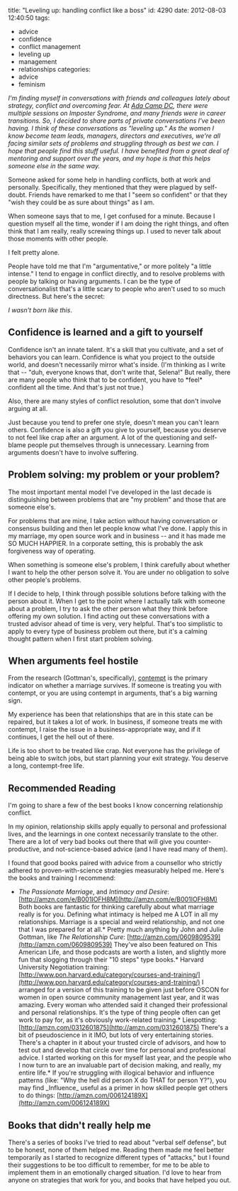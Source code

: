title: "Leveling up: handling conflict like a boss"
id: 4290
date: 2012-08-03 12:40:50
tags: 
- advice
- confidence
- conflict management
- leveling up
- management
- relationships
categories: 
- advice
- feminism

_I'm finding myself in conversations with friends and colleagues lately about strategy, conflict and overcoming fear. At [Ada Camp DC](http://adainitiative.org/2012/07/adacamp-dc-preliminary-report/), there were multiple sessions on Imposter Syndrome, and many friends were in career transitions. So, I decided to share parts of private conversations I've been having. I think of these conversations as "leveling up." As the women I know become team leads, managers, directors and executives, we're all facing similar sets of problems and struggling through as best we can. I hope that people find this stuff useful. I have benefited from a great deal of mentoring and support over the years, and my hope is that this helps someone else in the same way._

Someone asked for some help in handling conflicts, both at work and personally. Specifically, they mentioned that they were plagued by self-doubt. Friends have remarked to me that I "seem so confident" or that they "wish they could be as sure about things" as I am.

When someone says that to me, I get confused for a minute. Because I question myself all the time, wonder if I am doing the right things, and often think that I am really, really screwing things up. I used to never talk about those moments with other people.

I felt pretty alone.

People have told me that I'm "argumentative," or more politely "a little intense." I tend to engage in conflict directly, and to resolve problems with people by talking or having arguments. I can be the type of conversationalist that's a little scary to people who aren't used to so much directness. But here's the secret:

_I wasn't born like this_.

## Confidence is learned and a gift to yourself

Confidence isn't an innate talent. It's a skill that you cultivate, and a set of behaviors you can learn. Confidence is what you project to the outside world, and doesn't necessarily mirror what's inside. (I'm thinking as I write that -- "duh, everyone knows that, don't write that, Selena!" But really, there are many people who think that to be confident, you have to &#42;feel&#42; confident all the time. And that's just not true.)

Also, there are many styles of conflict resolution, some that don't involve arguing at all.

Just because you tend to prefer one style, doesn't mean you can't learn others. Confidence is also a gift you give to yourself, because you deserve to not feel like crap after an argument. A lot of the questioning and self-blame people put themselves through is unnecessary. Learning from arguments doesn't have to involve suffering.

## Problem solving: my problem or your problem?

The most important mental model I've developed in the last decade is distinguishing between problems that are "my problem" and those that are someone else's.

For problems that are mine, I take action without having conversation or consensus building and then let people know what I've done. I apply this in my marriage, my open source work and in business -- and it has made me SO MUCH HAPPIER. In a corporate setting, this is probably the ask forgiveness way of operating.

When something is someone else's problem, I think carefully about whether I want to help the other person solve it. You are under no obligation to solve other people's problems.

If I decide to help, I think through possible solutions before talking with the person about it. When I get to the point where I actually talk with someone about a problem, I try to ask the other person what they think before offering my own solution. I find acting out these conversations with a trusted advisor ahead of time is very, very helpful. That's too simplistic to apply to every type of business problem out there, but it's a calming thought pattern when I first start problem solving.

## When arguments feel hostile

From the research (Gottman's, specifically), [contempt](http://en.wikipedia.org/wiki/John_Gottman#Contempt_and_marriage) is the primary indicator on whether a marriage survives. If someone is treating you with contempt, or you are using contempt in arguments, that's a big warning sign.

My experience has been that relationships that are in this state can be repaired, but it takes a lot of work. In business, if someone treats me with contempt, I raise the issue in a business-appropriate way, and if it continues, I get the hell out of there.

Life is too short to be treated like crap. Not everyone has the privilege of being able to switch jobs, but start planning your exit strategy. You deserve a long, contempt-free life.

## Recommended Reading

I'm going to share a few of the best books I know concerning relationship conflict.

In my opinion, relationship skills apply equally to personal and professional lives, and the learnings in one context necessarily translate to the other. There are a lot of very bad books out there that will give you counter-productive, and not-science-based advice (and I have read many of them).

I found that good books paired with advice from a counsellor who strictly adhered to proven-with-science strategies measurably helped me. Here's the books and training I recommend:

*   _The Passionate Marriage_, and _Intimacy and Desire_: [http://amzn.com/e/B001IOFH8M](http://amzn.com/e/B001IOFH8M) Both books are fantastic for thinking carefully about what marriage really is for you. Defining what intimacy is helped me A LOT in all my relationships. Marriage is a special and weird relationship, and not one that I was prepared for at all.*   Pretty much anything by John and Julie Gottman, like _The Relationship Cure_: [http://amzn.com/0609809539](http://amzn.com/0609809539) They've also been featured on This American Life, and those podcasts are worth a listen, and slightly more fun that slogging through their "10 steps" type books.*   Harvard University Negotiation training: [http://www.pon.harvard.edu/category/courses-and-training/](http://www.pon.harvard.edu/category/courses-and-training/) I arranged for a version of this training to be given just before OSCON for women in open source community management last year, and it was amazing. Every woman who attended said it changed their professional and personal relationships. It's the type of thing people often can get work to pay for, as it's obviously work-related training.*   Liespotting: [http://amzn.com/0312601875](http://amzn.com/0312601875) There's a bit of pseudoscience in it IMO, but lots of very entertaining stories. There's a chapter in it about your trusted circle of advisors, and how to test out and develop that circle over time for personal and professional advice. I started working on this for myself last year, and the people who I now turn to are an invaluable part of decision making, and really, my entire life.*   If you're struggling with illogical behavior and influence patterns (like: "Why the hell did person X do THAT for person Y?"), you may find &#95;Influence&#95; useful as a primer in how skilled people get others to do things: [http://amzn.com/006124189X](http://amzn.com/006124189X)

## Books that didn't really help me

There's a series of books I've tried to read about "verbal self defense", but to be honest, none of them helped me. Reading them made me feel better temporarily as I started to recognize different types of "attacks," but I found their suggestions to be too difficult to remember, for me to be able to implement them in an emotionally charged situation. I'd love to hear from anyone on strategies that work for you, and books that have helped you out.
